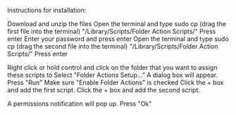Instructions for installation:

Download and unzip the files
Open the terminal and type sudo cp (drag the first file into the terminal) "/Library/Scripts/Folder Action Scripts/" 
Press enter
Enter your password and press enter
Open the terminal and type sudo cp (drag the second file into the terminal) "/Library/Scripts/Folder Action Scripts/"
Press enter

Right click or hold control and click on the folder that you want to assign these scripts to
Select "Folder Actions Setup..."
A dialog box will appear.  Press "Run"
Make sure "Enable Folder Actions" is checked
Click the + box and add the first script.
Click the + box and add the second script.

A permissions notification will pop up. Press "Ok"
